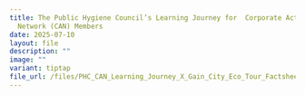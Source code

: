```yaml
---
title: The Public Hygiene Council’s Learning Journey for  Corporate Action
  Network (CAN) Members
date: 2025-07-10
layout: file
description: ""
image: ""
variant: tiptap
file_url: /files/PHC_CAN_Learning_Journey_X_Gain_City_Eco_Tour_Factsheet__Final_.pdf
---
```

